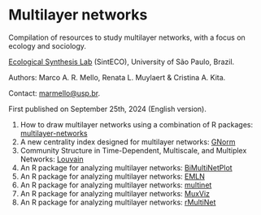 # Multilayer networks

Compilation of resources to study multilayer networks, with a focus on ecology and sociology.

[Ecological Synthesis Lab](https://marcomellolab.wordpress.com) (SintECO), University of São Paulo, Brazil.

Authors: Marco A. R. Mello, Renata L. Muylaert & Cristina A. Kita.

Contact: [marmello\@usp.br](mailto:marmello@usp.br).

First published on September 25th, 2024 (English version).

1. How to draw multilayer networks using a combination of R packages: [multilayer-networks](https://github.com/marmello77/multilayer-networks)
2. A new centrality index designed for multilayer networks: [GNorm](https://doi.org/10.1111/2041-210X.14257)
3. Community Structure in Time-Dependent, Multiscale, and Multiplex Networks: [Louvain](https://doi.org/10.1126/science.1184819)
4. An R package for analyzing multilayer networks: [BiMultiNetPlot](https://doi.org/10.1101/2024.09.20.613870) 
5. An R package for analyzing multilayer networks: [EMLN](https://doi.org/10.1111/2041-210X.14225)
6. An R package for analyzing multilayer networks: [multinet](https://doi.org/10.18637/jss.v098.i08)
7. An R package for analyzing multilayer networks: [MuxViz](https://manlius.github.io/muxViz/)
8. An R package for analyzing multilayer networks: [rMultiNet](https://doi.org/10.48550/arXiv.2302.04437)

